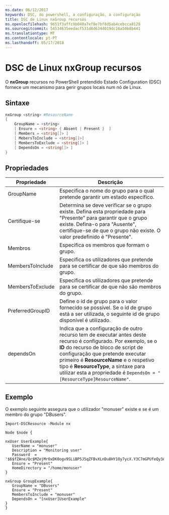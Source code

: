 ```yaml
---
ms.date: 06/12/2017
keywords: DSC, do powershell, a configuração, a configuração
title: DSC de Linux nxGroup recursos
ms.openlocfilehash: 9651f3affc9b040a7ef8e7bf8d5ab4cebcca8128
ms.sourcegitcommit: 54534635eedacf531d8d6344019dc16a50b8b441
ms.translationtype: MT
ms.contentlocale: pt-PT
ms.lasthandoff: 05/17/2018
---
```

# <a name="dsc-for-linux-nxgroup-resource"></a>DSC de Linux nxGroup recursos

O **nxGroup** recursos no PowerShell pretendido Estado Configuration (DSC) fornece um mecanismo para gerir grupos locais num nó de Linux.

## <a name="syntax"></a>Sintaxe

```powershell
nxGroup <string> #ResourceName
{
    GroupName = <string>
    [ Ensure = <string> { Absent | Present }  ]
    [ Members = <string[]> ]
    [ MebersToInclude = <string[]>]
    [ MembersToExclude = <string[]> ]
    [ DependsOn = <string[]> ]
}

```

## <a name="properties"></a>Propriedades

|  Propriedade |  Descrição |
|---|---|
| GroupName| Especifica o nome do grupo para o qual pretende garantir um estado específico.|
| Certifique-se| Determina se deve verificar se o grupo existe. Defina esta propriedade para "Presente" para garantir que o grupo existe. Defina-o para "Ausente", certifique-se de que o grupo não existe. O valor predefinido é "Presente".|
| Membros| Especifica os membros que formam o grupo.|
| MembersToInclude| Especifica os utilizadores que pretende para se certificar de que são membros do grupo.|
| MembersToExclude| Especifica os utilizadores que pretende para se certificar de que não são membros do grupo.|
| PreferredGroupID| Define o id de grupo para o valor fornecido se possível. Se o id de grupo está a ser utilizada, o seguinte id de grupo disponível é utilizado.|
| dependsOn | Indica que a configuração de outro recurso tem de executar antes deste recurso é configurado. Por exemplo, se o **ID** do recurso de bloco de script de configuração que pretende executar primeiro é **ResourceName** e o respetivo tipo é **ResourceType**, a sintaxe para utilizar esta a propriedade é `DependsOn = "[ResourceType]ResourceName"`.|

## <a name="example"></a>Exemplo

O exemplo seguinte assegura que o utilizador "monuser" existe e se é um membro do grupo "DBusers".

```
Import-DSCResource -Module nx

Node $node {

nxUser UserExample{
   UserName = "monuser"
   Description = "Monitoring user"
   Password  =    '$6$fZAne/Qc$MZejMrOxDK0ogv9SLiBP5J5qZFBvXLnDu8HY1Oy7ycX.Y3C7mGPUfeQy3A82ev3zIabhDQnj2ayeuGn02CqE/0'
   Ensure = "Present"
   HomeDirectory = "/home/monuser"
}

nxGroup GroupExample{
   GroupName = "DBusers"
   Ensure = "Present"
   MembersToInclude = "monuser"
   DependsOn = "[nxUser]UserExample"
}
}
```